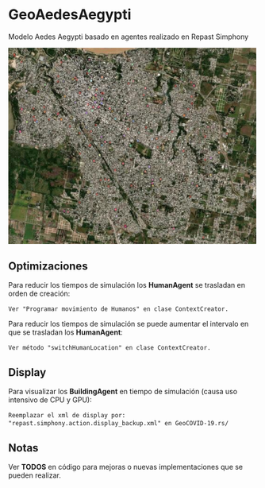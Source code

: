 # GeoAedesAegypti
Modelo Aedes Aegypti basado en agentes realizado en Repast Simphony

<img src="https://github.com/Repastero/GeoAedesAegypti/blob/master/data/display.jpg" alt="Mapa" width="500"/>

## Optimizaciones
Para reducir los tiempos de simulación los **HumanAgent** se trasladan en orden de creación:
```
Ver "Programar movimiento de Humanos" en clase ContextCreator.
```
Para reducir los tiempos de simulación se puede aumentar el intervalo en que se trasladan los **HumanAgent**:
```
Ver método "switchHumanLocation" en clase ContextCreator.
```
## Display
Para visualizar los **BuildingAgent** en tiempo de simulación (causa uso intensivo de CPU y GPU):
```
Reemplazar el xml de display por: "repast.simphony.action.display_backup.xml" en GeoCOVID-19.rs/
```
## Notas
Ver **TODOS** en código para mejoras o nuevas implementaciones que se pueden realizar.
